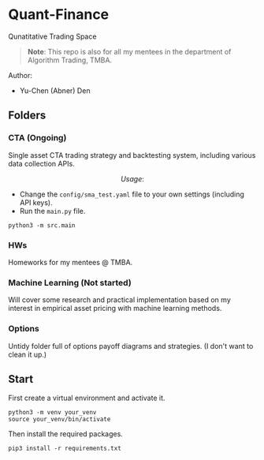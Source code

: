# Quant-Finance

Qunatitative Trading Space

> **Note**: This repo is also for all my mentees in the department of Algorithm Trading, TMBA.

Author:

- Yu-Chen (Abner) Den

## Folders

### CTA (Ongoing)

Single asset CTA trading strategy and backtesting system, including various data collection APIs.

$$ Usage: $$

- Change the `config/sma_test.yaml` file to your own settings (including API keys).
- Run the `main.py` file.

```plaintext
python3 -m src.main
```

### HWs

Homeworks for my mentees @ TMBA.

### Machine Learning (Not started)

Will cover some research and practical implementation based on my interest in empirical asset pricing with machine learning methods.

### Options

Untidy folder full of options payoff diagrams and strategies. (I don't want to clean it up.)

## Start

First create a virtual environment and activate it.

```plaintext
python3 -m venv your_venv
source your_venv/bin/activate
```

Then install the required packages.

```plaintext
pip3 install -r requirements.txt
```
